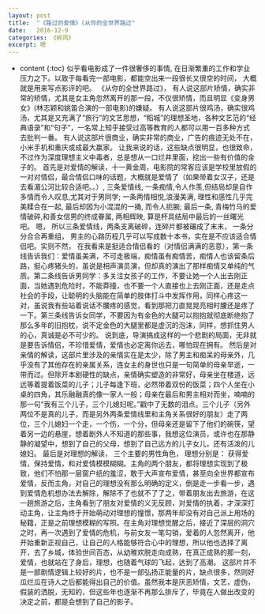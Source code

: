 ```yaml
---
layout: post
title:  "《路过的爱情》(从你的全世界路过"
date:   2016-12-9
categories: 《碎风》
excerpt: 嗯
---
```


* content
{:toc}
似乎看电影成了一件很奢侈的事情, 在日渐繁重的工作和学业压力之下。以致于每看完一部电影，都能空出来一段很长又很空的时间， 大概就是用来写点影评的吧。
《从你的全世界路过》， 有人说这部片矫情，确实非常的矫情，尤其是女主角忽然离开的那一段，不仅很矫情，而且明显《变身男女》(林志颖和姚笛合演的一部电影)的嫌疑。
有人说这部片很鸡汤，确实很鸡汤，尤其是又充满了“旅行”的文艺思想，“稻城”的理想圣地，各种文艺范的“经典语录”和“句子”，一名常上知乎接受过高等教育的人都可以用一百多种方式去批判一番。
有人说这部片很商业，确实非常的商业，广告的痕迹无处不在，小米手机和重庆或成最大赢家。
让我来说的话，这些缺点很明显，也很致命，不过作为深度理想主义中毒者，总是想从一口烂井里面，挖出一些有价值的金子的。
首先是对爱情的解读，十一黄金周，电影院的常客应该是学校里放假的一对对情侣，最合情侣口味的话题，大概就是爱情了（如果带着女汉子，还是去看湄公河比较合适吧。。）, 三条爱情线, 一条痴情,令人作羡,但结局却是自作多情而令人叹息,尤其对于男同学; 一条两情相悦,浪漫美满, 理性和感性几乎完美糅合在一起, 最后却因为小混混的一捅, 而令人扼腕; 最后一条, 青梅竹马的爱情破碎,和善女信男的终成眷属, 两相辉映, 算是杯具结局中最后的一丝曙光吧。 嗯， 所以三条爱情线，两条支离破碎，连碎片都被碾成了末末， 一条分分合合再重组， 男主的心路历程几乎可以写成数十本书，实在是不应该适合情侣吧。实则不然， 在我看来是挺适合情侣看的（对情侣满满的恶意），第一条线告诉我们：爱情虽美满，不可走极端，痴情虽有痴情苦，痴情人也该留条后路，挺心疼猪头的，虽说是相声演员演，但却真的演出了那样痴情又单纯的气质。第二条线告诉男同学：多关注女孩子的工作，不要让她一个人出去刚正面，当她遇到危险时，不能莽撞，也不要一个人直接也上去刚正面，还是走点社会的手段，让聪明的头脑能在简单的肢体打斗中发挥作用，同样心疼这一对，虽说我有些站着说话不腰疼的感觉，看到那把刀直晃晃亮相时腰还是疼了一下。第三条线告诉女同学，不要因为有金色的大腿可以抱抱就彻底断绝抱了那么多年的旧抱枕，说不定金色的大腿里都是虚沉的泡沫，同样，想抓住男人的心，真诚是必不可少的。 说到底，导演搞成这样的一个悲剧的局面，无非就是要告诉情侣，不珍惜爱情，爱情也必定离你远去，哪怕现在拥有。
然后是对亲情的解读，这部片里涉及的亲情实在是太少，除了男主和痴呆的母亲外，几乎没有了其他存在的亲属关系，连女主的身世也只是一句简单的母亲早逝，一带而过。但除开本剧硬性的缺点，亲情确实塑造的非常好，母亲坐在楼道，远远等着提着饭菜的儿子；儿子每逢下班，必然带着双份的饭菜；四个人坐在小桌的四角，其乐融融真的像一家人一般；母亲在最后和男主相对而坐，喃喃的那一句“我有三个儿子，三个儿媳妇呢。”戳中了无数的泪点。三个儿子（另外两位不是真的儿子，而是另外两条爱情线里和主角关系很好的朋友）走了两位，三个儿媳妇一个走，一个伤，一个分，但母亲还是留下了他们的碗筷，望着另一边的悬崖，想着剧外人不知道的那些事，我想这位演员，或许也在那静静的凝望中，想到了自己的父母，想到了自己远方的儿子女儿，还有活泼的儿媳妇。
最后是对理想的解读， 三个主要的男性角色， 理想分别是： 获得爱情，保持爱情，和对爱情模模糊糊。主角的两个朋友，都将理想实现到了极致，他们不怕那一层窗户纸的羞涩，敢于大声宣布爱情，甚至向全世界都宣布爱情，反而主角，对自己的理想没有那么明确的定义，倒是走一步看一步，遇到爱情危机想办法去解除，解除不了也就不了了之，带着朋友出去旅游，在这一趟旅游之后，主角看到了朋友对爱情的义无反顾，对爱情的执着，才深深打动主角，让主角终于开始萌动对理想的憧憬，那两年却没有对自己派上用场的秘籍，正是之前理想模糊的写照。在主角对理想觉醒之后，接近了深层的洞穴之时，再一次遇到了爱情的危机，与前女友一笔勾销，爱着的人忽然离开，他开始重新正视自己，让自己的人格能够符合心中的理想，所以他也选择了离开，去了乡城，体验世间百态，从幼稚欢脱走向成熟，在真正成熟的那一刻，爱情，也就站在了身后，理想，也随着气球的飞起，达到了高潮。
这部片并不是一部剧情逻辑上较好的片，也不是一部弘扬正能量的片，缺点很多，然则好瓜烂瓜在诗人之后都能得出自己的价值。虽然我本是厌恶矫情，文艺，虚伪，假装的洒脱，无知的，但这些年也逐渐不再那么排斥了，毕竟在人做出改变的决定之前，都是会想到了自己的影子。